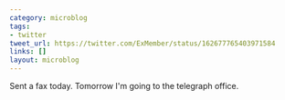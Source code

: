 ```yaml
---
category: microblog
tags:
- twitter
tweet_url: https://twitter.com/ExMember/status/162677765403971584
links: []
layout: microblog
---
```

Sent a fax today. Tomorrow I'm going to the telegraph office.
